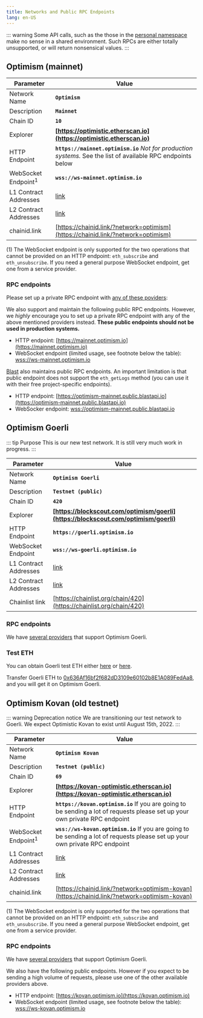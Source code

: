 ```yaml
---
title: Networks and Public RPC Endpoints
lang: en-US
---
```


::: warning
Some API calls, such as the those in the [personal namespace](https://geth.ethereum.org/docs/rpc/ns-personal) make no sense in a shared environment.
Such RPCs are either totally unsupported, or will return nonsensical values.
:::

## Optimism (mainnet)


| Parameter | Value |
| --------- | ----- |
| Network Name | **`Optimism`** |
| Description | **`Mainnet`** |
| Chain ID | **`10`** |
| Explorer | **[https://optimistic.etherscan.io](https://optimistic.etherscan.io)** |
| HTTP Endpoint | **`https://mainnet.optimism.io`** _Not for production systems._   See the list of available RPC endpoints below |
| WebSocket Endpoint<sup>1</sup> | **`wss://ws-mainnet.optimism.io`** 
| L1 Contract Addresses | [link](https://github.com/ethereum-optimism/optimism/tree/develop/packages/contracts/deployments/mainnet#layer-1-contracts) |
| L2 Contract Addresses | [link](https://github.com/ethereum-optimism/optimism/tree/develop/packages/contracts/deployments/mainnet#layer-2-contracts) |
| chainid.link | [https://chainid.link/?network=optimism](https://chainid.link/?network=optimism)

(1) The WebSocket endpoint is only supported for the two operations that cannot be provided on an HTTP endpoint: `eth_subscribe` and `eth_unsubscribe`. 
If you need a general purpose WebSocket endpoint, get one from a service provider.


### RPC endpoints

Please set up a private RPC endpoint with [any of these poviders](providers.md):


We also support and maintain the following public RPC endpoints. 
However, we _highly_ encourage you to set up a private RPC endpoint with any of the above mentioned providers instead. 
**These public endpoints should not be used in production systems.**
- HTTP endpoint: [https://mainnet.optimism.io](https://mainnet.optimism.io)
- WebSocket endpoint (limited usage, see footnote below the table): [wss://ws-mainnet.optimism.io](wss://ws-mainnet.optimism.io)


[Blast](https://blastapi.io/public-api/optimism) also maintains public RPC endpoints.
An important limitation is that public endpoint does not support the `eth_getLogs` method
(you can use it with their free project-specific endpoints).

- HTTP endpoint: [https://optimism-mainnet.public.blastapi.io](https://optimism-mainnet.public.blastapi.io)
- WebSocker endpoint: [wss://optimism-mainnet.public.blastapi.io](wss://optimism-mainnet.public.blastapi.io)


## Optimism Goerli

::: tip Purpose
This is our new test network.
It is still very much work in progress.
:::



| Parameter | Value |
| --------- | ----- |
| Network Name | **`Optimism Goerli`** |
| Description | **`Testnet (public)`** |
| Chain ID | **`420`** |
| Explorer | **[https://blockscout.com/optimism/goerli](https://blockscout.com/optimism/goerli)** |
| HTTP Endpoint | **`https://goerli.optimism.io`** |
| WebSocket Endpoint | **`wss://ws-goerli.optimism.io`** |
| L1 Contract Addresses | [link](https://github.com/ethereum-optimism/optimism/tree/develop/packages/contracts/deployments/goerli#layer-1-contracts) |
| L2 Contract Addresses | [link](https://github.com/ethereum-optimism/optimism/tree/develop/packages/contracts/deployments/goerli#layer-2-contracts) |
| Chainlist link | [https://chainlist.org/chain/420](https://chainlist.org/chain/420)

### RPC endpoints

We have [several providers](./providers.md) that support Optimism Goerli. 

### Test ETH

You can obtain Goerli test ETH either [here](https://goerlifaucet.com/) or [here](https://faucet.paradigm.xyz/).

Transfer Goerli ETH to [0x636Af16bf2f682dD3109e60102b8E1A089FedAa8](https://goerli.etherscan.io/address/0x636Af16bf2f682dD3109e60102b8E1A089FedAa8), and you will get it on Optimism Goerli.


## Optimism Kovan (old testnet)


::: warning Deprecation notice
We are transitioning our test network to Goerli. 
We expect Optimistic Kovan to exist until August 15th, 2022.
:::


| Parameter | Value |
| --------- | ----- |
| Network Name | **`Optimism Kovan`** |
| Description | **`Testnet (public)`** |
| Chain ID | **`69`** |
| Explorer | **[https://kovan-optimistic.etherscan.io](https://kovan-optimistic.etherscan.io)** |
| HTTP Endpoint | **`https://kovan.optimism.io`** If you are going to be sending a lot of requests please set up your own private RPC endpoint |
| WebSocket Endpoint<sup>1</sup> | **`wss://ws-kovan.optimism.io`** If you are going to be sending a lot of requests please set up your own private RPC endpoint |
| L1 Contract Addresses | [link](https://github.com/ethereum-optimism/optimism/tree/develop/packages/contracts/deployments/kovan#layer-1-contracts) |
| L2 Contract Addresses | [link](https://github.com/ethereum-optimism/optimism/tree/develop/packages/contracts/deployments/kovan#layer-2-contracts) |
| chainid.link | [https://chainid.link/?network=optimism-kovan](https://chainid.link/?network=optimism-kovan)

(1) The WebSocket endpoint is only supported for the two operations that cannot be provided on an HTTP endpoint: `eth_subscribe` and `eth_unsubscribe`. 
If you need a general purpose WebSocket endpoint, get one from a service provider.

### RPC endpoints

We have [several providers](./providers.md) that support Optimism Goerli. 

We also have the following public endpoints. However if you expect to be sending a high volume of requests, please use one of the other available providers above.
- HTTP endpoint: [https://kovan.optimism.io](https://kovan.optimism.io)
- WebSocket endpoint (limited usage, see footnote below the table): [wss://ws-kovan.optimism.io](wss://ws-kovan.optimism.io)
